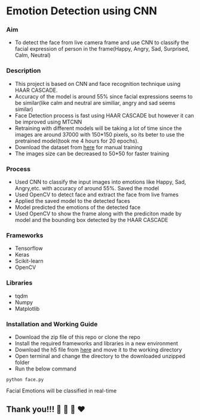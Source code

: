 # Emotion Detection using CNN
### Aim 
- To detect the face from live camera frame and use CNN to classify the facial expression of person in the frame(Happy, Angry, Sad, Surprised, Calm, Neutral)


### Description
- This project is based on CNN and face recognition technique using HAAR CASCADE.
- Accuracy of the model is around 55% since facial expressions seems to be similar(like calm and neutral are similiar, angry and sad seems similar)
- Face Detection process is fast using HAAR CASCADE but however it can be improved using MTCNN
- Retraining with different models will be taking a lot of time since the images are around 37000 with 150*150 pixels, so its beter to use the pretrained model(took me 4 hours     for 20 epochs). 
- Download the dataset from <a href="https://drive.google.com/drive/folders/1D2d12_dJP75Ep6qLf3DE85za5eF15qcC?usp=sharing">here</a> for manual training
- The images size can be decreased to 50*50 for faster training

### Process
- Used CNN to classify the input images into emotions like Happy, Sad, Angry,etc. with accuracy of around 55%. Saved the model 
- Used OpenCV to detect face and extract the face from live frames
- Applied the saved model to the detected faces 
- Model predicted the emotions of the detected face
- Used OpenCV to show the frame along with the prediciton made by model and the bounding box detected by the HAAR CASCADE


### Frameworks
- Tensorflow
- Keras
- Scikit-learn
- OpenCV

### Libraries
- tqdm
- Numpy
- Matplotlib

### Installation and Working Guide
- Download the zip file of this repo or clone the repo
- Install the required frameworks and libraries in a new environment
- Download the h5 file from <a href="https://drive.google.com/file/d/1T0Rmoqb-fF9dMTpm_PkAu_QVyNDO4CPC/view?usp=sharing">here</a> and move it to the working directory
- Open terminal and change the directory to the downloaded unzipped folder
- Run the below command
```
python face.py
```
Facial Emotions will be classified in real-time

 ## Thank you!!! :clap: :clap: :clap: :heart:
